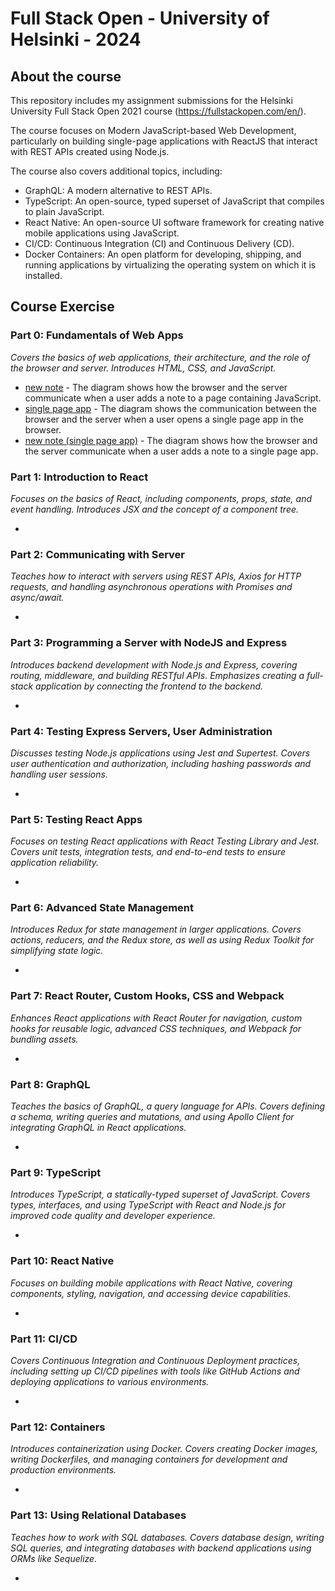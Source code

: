 # Full Stack Open - University of Helsinki - 2024
## About the course
This repository includes my assignment submissions for the Helsinki University Full Stack Open 2021 course (https://fullstackopen.com/en/).

The course focuses on Modern JavaScript-based Web Development, particularly on building single-page applications with ReactJS that interact with REST APIs created using Node.js.

The course also covers additional topics, including:
- GraphQL: A modern alternative to REST APIs.
- TypeScript: An open-source, typed superset of JavaScript that compiles to plain JavaScript.
- React Native: An open-source UI software framework for creating native mobile applications using JavaScript.
- CI/CD: Continuous Integration (CI) and Continuous Delivery (CD).
- Docker Containers: An open platform for developing, shipping, and running applications by virtualizing the operating system on which it is installed.

## Course Exercise
### Part 0: Fundamentals of Web Apps 
*Covers the basics of web applications, their architecture, and the role of the browser and server. Introduces HTML, CSS, and JavaScript.*

- [new note](link_to_solution) - The diagram shows how the browser and the server communicate when a user adds a note to a page containing JavaScript.
- [single page app](link_to_solution) - The diagram shows the communication between the browser and the server when a user opens a single page app in the browser.
- [new note (single page app)](link_to_solution) - The diagram shows how the browser and the server communicate when a user adds a note to a single page app.

### Part 1: Introduction to React
*Focuses on the basics of React, including components, props, state, and event handling. Introduces JSX and the concept of a component tree.*

- 

### Part 2: Communicating with Server
*Teaches how to interact with servers using REST APIs, Axios for HTTP requests, and handling asynchronous operations with Promises and async/await.*

- 

### Part 3: Programming a Server with NodeJS and Express
*Introduces backend development with Node.js and Express, covering routing, middleware, and building RESTful APIs. Emphasizes creating a full-stack application by connecting the frontend to the backend.*

- 

### Part 4: Testing Express Servers, User Administration
*Discusses testing Node.js applications using Jest and Supertest. Covers user authentication and authorization, including hashing passwords and handling user sessions.*

- 

### Part 5: Testing React Apps
*Focuses on testing React applications with React Testing Library and Jest. Covers unit tests, integration tests, and end-to-end tests to ensure application reliability.*

- 

### Part 6: Advanced State Management
*Introduces Redux for state management in larger applications. Covers actions, reducers, and the Redux store, as well as using Redux Toolkit for simplifying state logic.*

-

### Part 7: React Router, Custom Hooks, CSS and Webpack
*Enhances React applications with React Router for navigation, custom hooks for reusable logic, advanced CSS techniques, and Webpack for bundling assets.*

- 

### Part 8: GraphQL
*Teaches the basics of GraphQL, a query language for APIs. Covers defining a schema, writing queries and mutations, and using Apollo Client for integrating GraphQL in React applications.*

- 

### Part 9: TypeScript
*Introduces TypeScript, a statically-typed superset of JavaScript. Covers types, interfaces, and using TypeScript with React and Node.js for improved code quality and developer experience.*

- 

### Part 10: React Native
*Focuses on building mobile applications with React Native, covering components, styling, navigation, and accessing device capabilities.*

- 

### Part 11: CI/CD
*Covers Continuous Integration and Continuous Deployment practices, including setting up CI/CD pipelines with tools like GitHub Actions and deploying applications to various environments.*

- 

### Part 12: Containers
*Introduces containerization using Docker. Covers creating Docker images, writing Dockerfiles, and managing containers for development and production environments.*

- 

### Part 13: Using Relational Databases
*Teaches how to work with SQL databases. Covers database design, writing SQL queries, and integrating databases with backend applications using ORMs like Sequelize.*

- 

